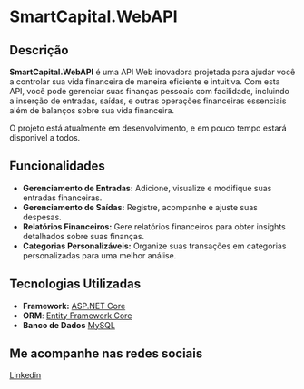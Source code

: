 # SmartCapital.WebAPI

## Descrição

**SmartCapital.WebAPI** é uma API Web inovadora projetada para ajudar você a controlar sua vida financeira de maneira eficiente e intuitiva. Com esta API, você pode gerenciar suas finanças pessoais com facilidade, incluindo a inserção de entradas, saídas, e outras operações financeiras essenciais além de balanços sobre sua vida financeira.

O projeto está atualmente em desenvolvimento, e em pouco tempo estará disponivel a todos.

## Funcionalidades

- **Gerenciamento de Entradas:** Adicione, visualize e modifique suas entradas financeiras.
- **Gerenciamento de Saídas:** Registre, acompanhe e ajuste suas despesas.
- **Relatórios Financeiros:** Gere relatórios financeiros para obter insights detalhados sobre suas finanças.
- **Categorias Personalizáveis:** Organize suas transações em categorias personalizadas para uma melhor análise.

## Tecnologias Utilizadas

- **Framework:** [ASP.NET Core](https://docs.microsoft.com/en-us/aspnet/core/?view=aspnetcore-6.0)
- **ORM**: [Entity Framework Core](https://learn.microsoft.com/en-us/ef/)
- **Banco de Dados** [MySQL](https://www.mysql.com/)

## Me acompanhe nas redes sociais
[Linkedin](https://br.linkedin.com/in/sami-daniel-santos-silva)
